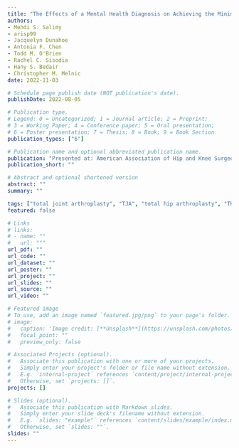 ```yaml
---
title: "The Effects of a Mental Health Diagnosis on Achieving the Minimal Clinically Important Difference in Primary and Revision Total Joint Arthroplasty"
authors: 
- Mehdi S. Salimy
- arisp99
- Jacquelyn Dunahoe
- Antonia F. Chen
- Todd M. O'Brien
- Rachel C. Sisodia
- Hany S. Bedair
- Christopher M. Melnic
date: 2022-11-03

# Schedule page publish date (NOT publication's date).
publishDate: 2022-08-05

# Publication type.
# Legend: 0 = Uncategorized; 1 = Journal article; 2 = Preprint;
# 3 = Working Paper; 4 = Conference paper; 5 = Oral presentation; 
# 6 = Poster presentation; 7 = Thesis; 8 = Book; 9 = Book Section
publication_types: ["6"]

# Publication name and optional abbreviated publication name.
publication: "Presented at: American Association of Hip and Knee Surgeons Annual Meeting"
publication_short: ""

# Abstract and optional shortened version
abstract: ""
summary: ""

tags: ["total joint arthroplasty", "TJA", "total hip arthroplasty", "THA", "total knee arthroplasty", "TKA", "mental health", "physical function", "minimal clinically important difference", "MCID", "PROM", "PROMIS", "post-operative outcome"]
featured: false

# Links
# links:
# - name: ""
#   url: """
url_pdf: ""
url_code: ""
url_dataset: ""
url_poster: ""
url_project: ""
url_slides: ""
url_source: ""
url_video: ""

# Featured image
# To use, add an image named `featured.jpg/png` to your page's folder. 
# image:
#   caption: 'Image credit: [**Unsplash**](https://unsplash.com/photos/jdD8gXaTZsc)'
#   focal_point: ""
#   preview_only: false

# Associated Projects (optional).
#   Associate this publication with one or more of your projects.
#   Simply enter your project's folder or file name without extension.
#   E.g. `internal-project` references `content/project/internal-project/index.md`.
#   Otherwise, set `projects: []`.
projects: []

# Slides (optional).
#   Associate this publication with Markdown slides.
#   Simply enter your slide deck's filename without extension.
#   E.g. `slides: "example"` references `content/slides/example/index.md`.
#   Otherwise, set `slides: ""`.
slides: ""
---
```

